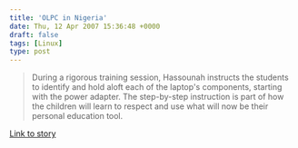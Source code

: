 ```yaml
---
title: 'OLPC in Nigeria'
date: Thu, 12 Apr 2007 15:36:48 +0000
draft: false
tags: [Linux]
type: post
---
```


> During a rigorous training session, Hassounah instructs the students to identify and hold aloft each of the laptop's components, starting with the power adapter. The step-by-step instruction is part of how the children will learn to respect and use what will now be their personal education tool.

[Link to story](http://news.com.com/2300-1041_3-6175025-5.html?tag=ne.gall.pg)